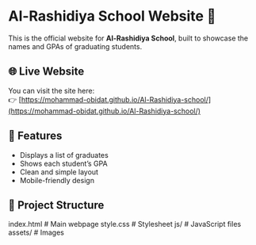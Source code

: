 # Al-Rashidiya School Website 🏫

This is the official website for **Al-Rashidiya School**, built to showcase the names and GPAs of graduating students.

## 🌐 Live Website

You can visit the site here:  
👉 [https://mohammad-obidat.github.io/Al-Rashidiya-school/](https://mohammad-obidat.github.io/Al-Rashidiya-school/)

## 📄 Features

- Displays a list of graduates
- Shows each student’s GPA
- Clean and simple layout
- Mobile-friendly design

## 📁 Project Structure

index.html # Main webpage
style.css # Stylesheet
js/ # JavaScript files
assets/ # Images
